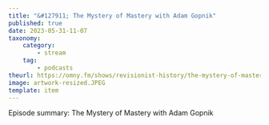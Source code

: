 ```yaml
---
title: "&#127911; The Mystery of Mastery with Adam Gopnik"
published: true
date: 2023-05-31-11-07
taxonomy:
    category:
        - stream
    tag:
        - podcasts
theurl: https://omny.fm/shows/revisionist-history/the-mystery-of-mastery-with-adam-gopnik
image: artwork-resized.JPEG
template: item
---
```


Episode summary: The Mystery of Mastery with Adam Gopnik
